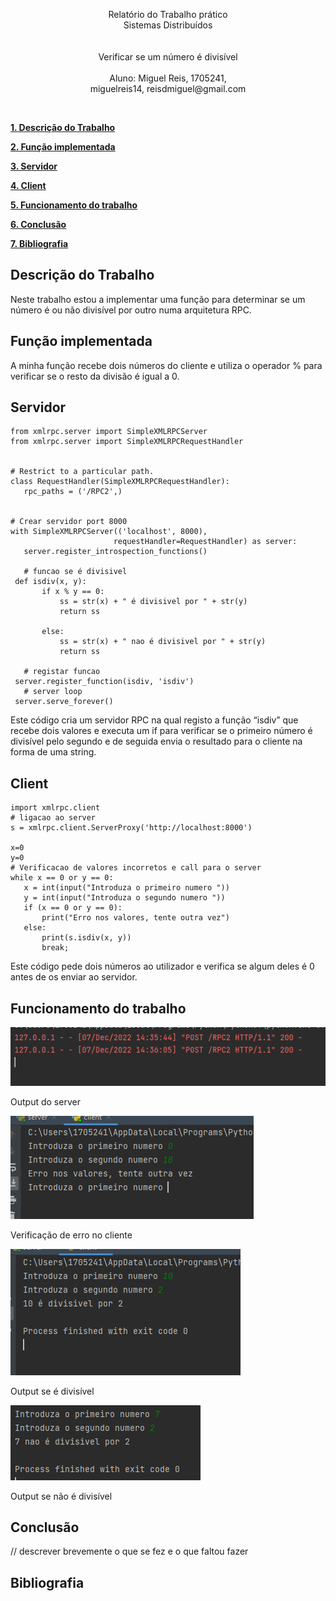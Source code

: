 <p align="center">
Relatório do Trabalho prático<br />
Sistemas Distribuídos<br />
<br />
<br />
Verificar se um número é divisível
<br /> 
<br />
Aluno: Miguel Reis, 1705241,
<br />
miguelreis14, reisdmiguel@gmail.com
</p>
<br />

[**1. Descrição do Trabalho**](#descrição-do-trabalho) 

[**2. Função implementada**](#função-implementada) 

[**3. Servidor**](#servidor) 

[**4. Client**](#client) 

[**5. Funcionamento do trabalho**](#funcionamento-do-trabalho) 

[**6. Conclusão**](#conclusão) 

[**7. Bibliografia**](#bibliografia) 

## 

## Descrição do Trabalho

Neste trabalho estou a implementar uma função para determinar se um número é ou não divisível por outro numa arquitetura RPC.

## Função implementada

A minha função recebe dois números do cliente e utiliza o operador % para verificar se o resto da divisão é igual a 0.

## Servidor

```
from xmlrpc.server import SimpleXMLRPCServer
from xmlrpc.server import SimpleXMLRPCRequestHandler


# Restrict to a particular path.
class RequestHandler(SimpleXMLRPCRequestHandler):
   rpc_paths = ('/RPC2',)


# Crear servidor port 8000
with SimpleXMLRPCServer(('localhost', 8000),
                       requestHandler=RequestHandler) as server:
   server.register_introspection_functions()

   # funcao se é divisivel
 def isdiv(x, y):
       if x % y == 0:
           ss = str(x) + " é divisivel por " + str(y)
           return ss

       else:
           ss = str(x) + " nao é divisivel por " + str(y)
           return ss

   # registar funcao
 server.register_function(isdiv, 'isdiv')
   # server loop
 server.serve_forever()
```

Este código cria um servidor RPC na qual registo a função “isdiv” que recebe dois valores e executa um if para verificar se o primeiro número é divisível pelo segundo e de seguida envia o resultado para o cliente na forma de uma string.

## Client

```
import xmlrpc.client
# ligacao ao server
s = xmlrpc.client.ServerProxy('http://localhost:8000')

x=0
y=0
# Verificacao de valores incorretos e call para o server
while x == 0 or y == 0:
   x = int(input("Introduza o primeiro numero "))
   y = int(input("Introduza o segundo numero "))
   if (x == 0 or y == 0):
       print("Erro nos valores, tente outra vez")
   else:
       print(s.isdiv(x, y))
       break;
```

Este código pede dois números ao utilizador e verifica se algum deles é 0 antes de os enviar ao servidor.

## Funcionamento do trabalho

![](./imagens/server.PNG)

Output do server

![](./imagens/1.PNG)

Verificação de erro no cliente

![](./imagens/3.PNG)

Output se é divisível

![](./imagens/4.PNG)

Output se não é divisível

## Conclusão

// descrever brevemente o que se fez e o que faltou fazer

## 

## Bibliografia

